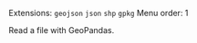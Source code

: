<!--fused:filePreview-->
Extensions: `geojson` `json` `shp` `gpkg`
Menu order: 1

<!--fused:readme-->
Read a file with GeoPandas.
